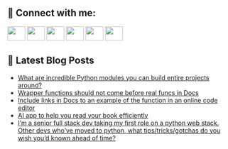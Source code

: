 ## 🔎 Connect with me:
[<img height="32" width="40" src="https://cdn.jsdelivr.net/npm/simple-icons@v5/icons/telegram.svg" />](https://t.me/bullbesh)
[<img height="32" width="40" src="https://cdn.jsdelivr.net/npm/simple-icons@v5/icons/vk.svg" />](https://vk.com/bullbesh)
[<img height="32" width="40" src="https://cdn.jsdelivr.net/npm/simple-icons@v5/icons/twitter.svg" />](https://twitter.com/bullbesh1)
[<img height="32" width="40" src="https://cdn.jsdelivr.net/npm/simple-icons@v5/icons/instagram.svg" />](https://www.instagram.com/bullbesh)
[<img height="32" width="40" src="https://cdn.jsdelivr.net/npm/simple-icons@v5/icons/reddit.svg" />](https://www.reddit.com/user/bullbesh)
[<img height="32" width="40" src="https://cdn.jsdelivr.net/npm/simple-icons@v5/icons/youtube.svg" />](https://www.youtube.com/channel/UCtfjRs6uzgq5mfm8S06WTcg)

## 📕 Latest Blog Posts
<!-- BLOG-POST-LIST:START -->
- [What are incredible Python modules you can build entire projects around?](https://www.reddit.com/r/Python/comments/uwy8b9/what_are_incredible_python_modules_you_can_build/)
- [Wrapper functions should not come before real funcs in Docs](https://www.reddit.com/r/Python/comments/uwxr0u/wrapper_functions_should_not_come_before_real/)
- [Include links in Docs to an example of the function in an online code editor](https://www.reddit.com/r/Python/comments/uwxk52/include_links_in_docs_to_an_example_of_the/)
- [AI app to help you read your book efficiently](https://www.reddit.com/r/Python/comments/uwvc4o/ai_app_to_help_you_read_your_book_efficiently/)
- [I’m a senior full stack dev taking my first role on a python web stack. Other devs who’ve moved to python, what tips/tricks/gotchas do you wish you’d known ahead of time?](https://www.reddit.com/r/Python/comments/uwva2d/im_a_senior_full_stack_dev_taking_my_first_role/)
<!-- BLOG-POST-LIST:END -->
